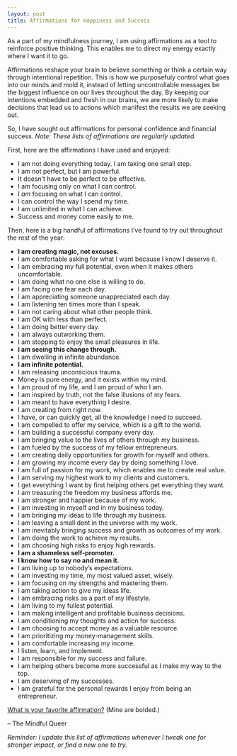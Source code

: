 ```yaml
---
layout: post
title: Affirmations for Happiness and Success
---
```


As a part of my mindfulness journey, I am using affirmations as a tool to reinforce positive thinking. This enables me to direct my energy exactly where I want it to go.

Affirmations reshape your brain to believe something or think a certain way through intentional repetition. This is how we purposefuly control what goes into our minds and mold it, instead of letting uncontrollable messages be the biggest influence on our lives throughout the day. By keeping our intentions embedded and fresh in our brains, we are more likely to make decisions that lead us to actions which manifest the results we are seeking out.

So, I have sought out affirmations for personal confidence and financial success. _Note: These lists of affirmations are regularly updated._

First, here are the affirmations I have used and enjoyed:

* I am not doing everything today. I am taking one small step.
* I am not perfect, but I am powerful.
* It doesn’t have to be perfect to be effective.
* I am focusing only on what I can control.
* I _am_ focusing on what I can control.
* I can control the way I spend my time.
* I am unlimited in what I can achieve.
* Success and money come easily to me.

Then, here is a big handful of affirmations I’ve found to try out throughout the rest of the year:

* **I am creating magic, not excuses.**
* I am comfortable asking for what I want because I know I deserve it.
* I am embracing my full potential, even when it makes others uncomfortable.
* I am doing what no one else is willing to do.
* I am facing one fear each day.
* I am appreciating someone unappreciated each day.
* I am listening ten times more than I speak.
* I am not caring about what other people think.
* I am OK with less than perfect.
* I am doing better every day.
* I am always outworking them.
* I am stopping to enjoy the small pleasures in life.
* **I am seeing this change through.**
* I am dwelling in infinite abundance.
* **I am infinite potential.**
* I am releasing unconscious trauma.
* Money is pure energy, and it exists within my mind.
* I am proud of my life, and I am proud of who I am.
* I am inspired by truth, not the false illusions of my fears.
* I am meant to have everything I desire.
* I am creating from right now.
* I have, or can quickly get, all the knowledge I need to succeed.
* I am compelled to offer my service, which is a gift to the world.
* I am building a successful company every day.
* I am bringing value to the lives of others through my business. 
* I am fueled by the success of my fellow entrepreneurs.
* I am creating daily opportunities for growth for myself and others.
* I am growing my income every day by doing something I love.
* I am full of passion for my work, which enables me to create real value.
* I am serving my highest work to my clients and customers.
* I get everything I want by first helping others get everything they want.
* I am treasuring the freedom my business affords me.
* I am stronger and happier because of my work.
* I am investing in myself and in my business today.
* I am bringing my ideas to life through my business.
* I am leaving a small dent in the universe with my work.
* I am inevitably bringing success and growth as outcomes of my work.
* I am doing the work to achieve my results.
* I am choosing high risks to enjoy high rewards.
* **I am a shameless self-promoter.**
* **I know how to say no and mean it.**
* I am living up to nobody’s expectations.
* I am investing my time, my most valued asset, wisely.
* I am focusing on my strengths and mastering them.
* I am taking action to give my ideas life.
* I am embracing risks as a part of my lifestyle.
* I am living to my fullest potential.
* I am making intelligent and profitable business decisions.
* I am conditioning my thoughts and action for success.
* I am choosing to accept money as a valuable resource.
* I am prioritizing my money-management skills.
* I am comfortable increasing my income.
* I listen, learn, and implement.
* I am responsible for my success and failure. 
* I am helping others become more successful as I make my way to the top.
* I am deserving of my successes.
* I am grateful for the personal rewards I enjoy from being an entrepreneur.

[What is your favorite affirmation?](https://twitter.com/intent/tweet?text=My%20favorite%20affirmation%20is%20WRITE%20YOURS%20HERE!&url=http://mindfulqueer.com/2018/01/affirmations-for-success/&hashtags=mindfulness,luckengineer&via=annedorko&in-reply-to=953568780868837376) (Mine are bolded.)

– The Mindful Queer

_Reminder: I update this list of affirmations whenever I tweak one for stronger impact, or find a new one to try._
